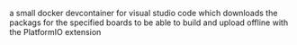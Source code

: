 a small docker devcontainer for visual studio code which downloads the packags for the specified boards to be able to build and upload offline with the PlatformIO extension
